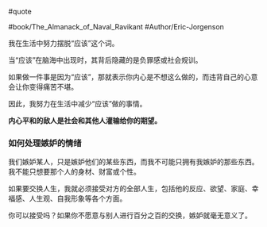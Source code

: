 #quote 

#book/The_Almanack_of_Naval_Ravikant 
#Author/Eric-Jorgenson 

我在生活中努力摆脱“应该”这个词。

当“应该”在脑海中出现时，其背后隐藏的是负罪感或社会规训。

如果做一件事是因为“应该”，那就表示你内心是不想这么做的，而违背自己的心意会让你变得痛苦不堪。

因此，我努力在生活中减少“应该”做的事情。

**内心平和的敌人是社会和其他人灌输给你的期望。**

### 如何处理嫉妒的情绪

我们嫉妒某人，只是嫉妒他们的某些东西，而我不可能只拥有我嫉妒的那些东西。我不能只想要那个人的身材、财富或个性。

如果要交换人生，我就必须接受对方的全部人生，包括他的反应、欲望、家庭、幸福感、人生观、自我形象等各个方面。

你可以接受吗？如果你不愿意与别人进行百分之百的交换，嫉妒就毫无意义了。
